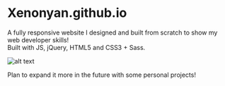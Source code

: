 # Xenonyan.github.io

A fully responsive website I designed and built from scratch to show my web developer skills!                        
Built with JS, jQuery, HTML5 and CSS3 + Sass.

![alt text](https://github.com/Xenonyy/Xenonyy.github.io/blob/master/Screenshot%202020-11-02%20143203.png?raw=true)

Plan to expand it more in the future with some personal projects!
